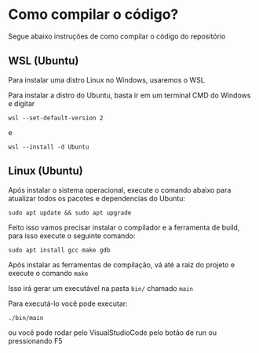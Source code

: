 # Como compilar o código?

Segue abaixo instruções de como compilar o código do repositório

## WSL (Ubuntu)

Para instalar uma distro Linux no Windows, usaremos o WSL

Para instalar a distro do Ubuntu, basta ir em um terminal CMD do Windows e digitar

`wsl --set-default-version 2`

e

`wsl --install -d Ubuntu`

## Linux (Ubuntu)

Após instalar o sistema operacional, execute o comando abaixo para atualizar todos os pacotes e dependencias do Ubuntu:

`sudo apt update && sudo apt upgrade`

Feito isso vamos precisar instalar o compilador e a ferramenta de build, para isso execute o seguinte comando:

`sudo apt install gcc make gdb`

Após instalar as ferramentas de compilação, vá até a raiz do projeto e execute o comando `make`

Isso irá gerar um executável na pasta `bin/` chamado `main`

Para executá-lo você pode executar:

`./bin/main`

ou você pode rodar pelo VisualStudioCode pelo botão de run ou pressionando F5
